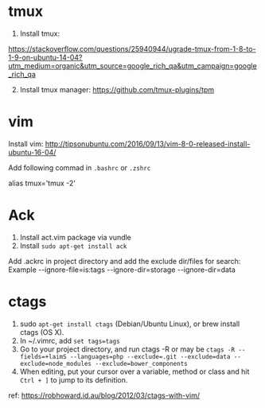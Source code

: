 # tmux

1. Install tmux:

https://stackoverflow.com/questions/25940944/ugrade-tmux-from-1-8-to-1-9-on-ubuntu-14-04?utm_medium=organic&utm_source=google_rich_qa&utm_campaign=google_rich_qa

2. Install tmux manager: https://github.com/tmux-plugins/tpm


# vim
Install vim: http://tipsonubuntu.com/2016/09/13/vim-8-0-released-install-ubuntu-16-04/

Add following commad in `.bashrc` or `.zshrc`

alias tmux='tmux -2'

# Ack

1. Install act.vim package via vundle
2. Install `sudo apt-get install ack`

Add .ackrc in project directory and add the exclude dir/files for search:
Example
--ignore-file=is:tags
--ignore-dir=storage
--ignore-dir=data 

# ctags
1. sudo `apt-get install ctags` (Debian/Ubuntu Linux), or brew install ctags (OS X).
2. In ~/.vimrc, add `set tags=tags`
3. Go to your project directory, and run ctags -R or may be `ctags -R --fields=+laimS --languages=php --exclude=.git --exclude=data --exclude=node_modules --exclude=bower_components`
4. When editing, put your cursor over a variable, method or class and hit `Ctrl + ]` to jump to its definition.

ref: https://robhoward.id.au/blog/2012/03/ctags-with-vim/
